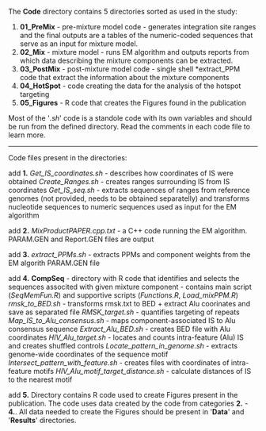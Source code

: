 The **Code** directory contains 5 directories sorted as used in the study:
 1. **01_PreMix** - pre-mixture model code - generates integration site ranges and the final outputs are a tables of the numeric-coded sequences that serve as an input for mixture model.
 2. **02_Mix** - mixture model - runs EM algorithm and outputs reports from which data describing the mixture components can be extracted.
 3. **03_PostMix** - post-mixture model code - single shell *extract_PPM code that extract the information about the mixture components
 4. **04_HotSpot** - code creating the data for the analysis of the hotspot targeting
 5. **05_Figures** - R code that creates the Figures found in the publication

Most of the '*.sh*' code is a standole code with its own variables and should be run from the defined directory. Read the comments in each code file to learn more.

---

Code files present in the directories:

add **1.**
	*Get_IS_coordinates.sh* - describes how coordinates of IS were obtained
	*Create_Ranges.sh* - creates ranges surrounding IS from IS coordinates
	*Get_IS_seq.sh* - extracts sequences of ranges from reference genomes (not provided, needs to be obtained separatelly) and transforms nucleotide sequences to numeric sequences used as input for the EM algorithm

add **2.**
	*MixProductPAPER.cpp.txt* - a C++ code running the EM algorithm. PARAM.GEN and Report.GEN files are output

add **3.**
	*extract_PPMs.sh* - extracts PPMs and component weights from the EM algorith PARAM.GEN file

add **4.**
	**CompSeq** - directory with R code that identifies and selects the sequences associted with given mixture component
	            - contains main script (*SeqMemFun.R*) and supportive scripts (*Functions.R*, *Load_mixPPM.R*)
        *rmsk_to_BED.sh* - transforms rmsk.txt to BED + extract Alu coorinates and save as separated file
	*RMSK_target.sh* - quantifies targeting of repeats
	*Map_IS_to_Alu_consensus.sh* - maps component-associated IS to Alu consensus sequence
	*Extract_Alu_BED.sh* - creates BED file with Alu coordinates
	*HIV_Alu_target.sh* - locates and counts intra-feature (Alu) IS and creates shuffled controls
	*Locate_pattern_in_genome.sh* - extracts genome-wide coordinates of the sequence motif
	*Intersect_pattern_with_feature.sh* - creates files with coordinates of intra-feature motifs
	*HIV_Alu_motif_target_distance.sh* - calculate distances of IS to the nearest motif

add **5.**
	Directory contains R code used to create Figures present in the publication. The code uses data created by the code from categories **2.** - **4.**. All data needed to create the Figures should be present in '**Data**' and '**Results**' directories.
